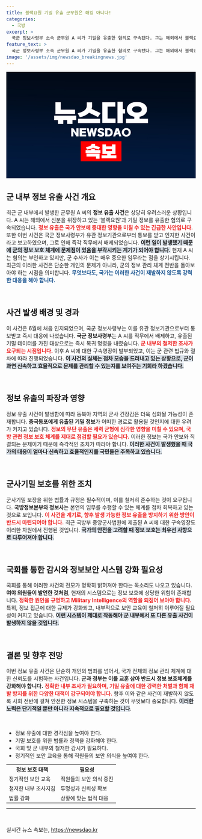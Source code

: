 ```yaml
---
title: 블랙요원 기밀 유출 군무원은 해킹 아니다!
categories:
  - 국방
excerpt: >
  국군 정보사령부 소속 군무원 A 씨가 기밀을 유출한 혐의로 구속됐다. 그는 해외에서 블랙요원과 접촉하며 2, 3급 기밀 정보를 전달한 것으로 의심받고 있다. 해킹이 아닌 다른 방식으로 유출된 사실이 밝혀지면서 수사가 더 뜨거워질 예정이다! 클릭해서 사건의 전모를 확인하세요!
feature_text: >
  국군 정보사령부 소속 군무원 A 씨가 기밀을 유출한 혐의로 구속됐다. 그는 해외에서 블랙요원과 접촉하며 2, 3급 기밀 정보를 전달한 것으로 의심받고 있다. 해킹이 아닌 다른 방식으로 유출된 사실이 밝혀지면서 수사가 더 뜨거워질 예정이다! 클릭해서 사건의 전모를 확인하세요!
image: '/assets/img/newsdao_breakingnews.jpg'
---
```


<p><img src="/assets/img/newsdao_breakingnews.jpg" alt="bookingtag 속보" /></p>

<h2 data-ke-size="size26">군 내부 정보 유출 사건 개요</h2>

<p data-ke-size="size16">최근 군 내부에서 발생한 군무원 A 씨의 <b>정보 유출 사건</b>은 상당히 우려스러운 상황입니다. A 씨는 해외에서 신분을 위장하고 있는 ‘블랙요원’과 기밀 정보를 유출한 혐의로 구속되었습니다. <b><span style="color: #ee2323;">정보 유출은 국가 안보에 중대한 영향을 미칠 수 있는 긴급한 사안입니다.</span></b> 또한 이번 사건은 국군 정보사령부가 유관 정보기관으로부터 통보를 받고 인지한 사건이라고 보고하였으며, 그로 인해 즉각 직무에서 배제되었습니다. <b><span style="background-color: #21538527;">이런 일이 발생했기 때문에 군의 정보 보호 체계에 문제점이 있음을 부각시키는 계기가 되어야 합니다.</span></b> 현재 A 씨는 혐의는 부인하고 있지만, 군 수사가 이는 매우 중요한 임무라는 점을 상기시킵니다. 최근의 이러한 사건은 단순한 개인의 문제가 아니라, 군의 정보 관리 체계 전반을 돌아보아야 하는 시점을 의미합니다. <b><span style="color: #1a5490;">무엇보다도, 국가는 이러한 사건이 재발하지 않도록 강력한 대응을 해야 합니다.</span></b></p>

<p data-ke-size="size16">&nbsp;</p>

<h2 data-ke-size="size26">사건 발생 배경 및 경과</h2>

<p data-ke-size="size16">이 사건은 6월에 처음 인지되었으며, 국군 정보사령부는 이를 유관 정보기관으로부터 통보받고 즉시 대응에 나섰습니다. <b>국군 정보사령부</b>는 A 씨를 직무에서 배제하고, 유출된 기밀 데이터를 가진 대상으로는 즉시 복귀 명령을 내렸습니다. <b><span style="color: #ee2323;">군 내부의 철저한 조사가 요구되는 시점입니다.</span></b> 이후 A 씨에 대한 구속영장이 발부되었고, 이는 군 관련 법규와 절차에 따라 진행되었습니다. <b><span style="background-color: #21538527;">이 사건의 실체는 점차 모습을 드러내고 있는 상황으로, 군이 과연 신속하고 효율적으로 문제를 관리할 수 있는지를 보여주는 기회라 하겠습니다.</span></b></p>

<p data-ke-size="size16">&nbsp;</p>

<h2 data-ke-size="size26">정보 유출의 파장과 영향</h2>

<p data-ke-size="size16">정보 유출 사건이 발생함에 따라 동북아 지역의 군사 긴장감은 더욱 심화될 가능성이 존재합니다. <b>중국동포에게 유출된 기밀 정보</b>가 어떠한 경로로 활용될 것인지에 대한 우려가 커지고 있습니다. <b><span style="color: #ee2323;">정보의 무단 유출은 세력 균형에 심각한 영향을 미칠 수 있으며, 국방 관련 정보 보호 체계를 제대로 점검할 필요가 있습니다.</span></b> 이러한 정보는 국가 안보와 직결되는 문제이기 때문에 즉각적인 조치가 따라야 합니다. <b><span style="background-color: #21538527;">이러한 사건이 발생했을 때 국가의 대응이 얼마나 신속하고 효율적인지를 국민들은 주목하고 있습니다.</span></b></p>

<p data-ke-size="size16">&nbsp;</p>

<h2 data-ke-size="size26">군사기밀 보호를 위한 조치</h2>

<p data-ke-size="size16">군사기밀 보장을 위한 법률과 규정은 필수적이며, 이를 철저히 준수하는 것이 요구됩니다. <b>국방정보본부와 정보사</b>는 본연의 임무를 수행할 수 있는 체계를 점차 회복하고 있는 것으로 보입니다. <b><span style="color: #ee2323;">이 사건을 계기로, 향후 발생 가능한 정보 유출을 방지하기 위한 방안이 반드시 마련되어야 합니다.</span></b> 최근 국방부 중앙군사법원에 제출된 A 씨에 대한 구속영장도 이러한 차원에서 진행된 것입니다. <b><span style="background-color: #21538527;">국가의 안전을 고려할 때 정보 보호는 최우선 사항으로 다루어져야 합니다.</span></b></p>

<p data-ke-size="size16">&nbsp;</p>

<h2 data-ke-size="size26">국회를 통한 감시와 정보보안 시스템 강화 필요성</h2>

<p data-ke-size="size16">국회를 통해 이러한 사건의 전모가 명확히 밝혀져야 한다는 목소리도 나오고 있습니다. <b>여야 의원들이 발언한 것처럼</b>, 현재의 시스템으로는 정보 보호에 상당한 위험이 존재합니다. <b><span style="color: #ee2323;">정확한 원인을 규명하고 Military Intelligence의 역할을 되짚어 보아야 합니다.</span></b> 특히, 정보 접근에 대한 규제가 강화되고, 내부적으로 보안 교육이 철저히 이루어질 필요성이 커지고 있습니다. <b><span style="background-color: #21538527;">이런 시스템이 제대로 작동해야 군 내부에서 또 다른 유출 사건이 발생하지 않을 것입니다.</span></b></p>

<p data-ke-size="size16">&nbsp;</p>

<h2 data-ke-size="size26">결론 및 향후 전망</h2>

<p data-ke-size="size16">이번 정보 유출 사건은 단순히 개인의 범죄를 넘어서, 국가 전체의 정보 관리 체계에 대한 신뢰도를 시험하는 사건입니다. <b>군과 정부는 이를 교훈 삼아 반드시 정보 보호체계를 강화해야 합니다.</b> <b><span style="color: #ee2323;">정확한 내부 조사가 필요하며, 기밀 유출에 대한 강력한 처벌과 함께 재발 방지를 위한 다양한 대책이 강구되어야 합니다.</span></b> 향후 이와 같은 사건이 재발하지 않도록 사회 전반에 걸쳐 안전한 정보 시스템을 구축하는 것이 무엇보다 중요합니다. <b><span style="background-color: #21538527;">이러한 노력은 단기적일 뿐만 아니라 지속적으로 필요할 것입니다</span></b>.</p>

<p data-ke-size="size16">&nbsp;</p>

<ul>
  <li>정보 유출에 대한 경각심을 높여야 한다.</li>
  <li>기밀 보호를 위한 법률과 정책을 강화해야 한다.</li>
  <li>국회 및 군 내부의 철저한 감시가 필요하다.</li>
  <li>정기적인 보안 교육을 통해 직원들의 보안 의식을 높여야 한다.</li>
</ul>

<table style="width: 100%;">
<tr>
  <td style="text-align: center; height: 17px;"><b>정보 보호 대책</b></td>
  <td style="text-align: center; height: 17px;"><b>필요성</b></td>
</tr>
<tr>
  <td style="height: 17px;">정기적인 보안 교육</td>
  <td style="height: 17px;">직원들의 보안 의식 증진</td>
</tr>
<tr>
  <td style="height: 17px;">철저한 내부 조사지침</td>
  <td style="height: 17px;">투명성과 신뢰성 확보</td>
</tr>
<tr>
  <td style="height: 17px;">법률 강화</td>
  <td style="height: 17px;">상황에 맞는 법적 대응</td>
</tr>
</table>

<hr>

<p data-ke-size="size16">&nbsp;</p>
실시간 뉴스 속보는, <a href="https://newsdao.kr" rel="dofollow">https://newsdao.kr</a>


